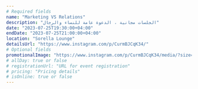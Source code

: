 ```yaml
---
# Required fields
name: "Marketing VS Relations"
description: "الجلسات مجانية ، الدعوة عامة للنساء والرجال"
date: "2023-07-25T19:30:00+04:00"
endDate: "2023-07-25T21:00:00+04:00"
location: "Sorella Lounge"
detailsUrl: "https://www.instagram.com/p/CurmBJCqK34/"
# Optional fields
promotionalImage: "https://www.instagram.com/p/CurmBJCqK34/media/?size=l"
# allDay: true or false
# registrationUrl: "URL for event registration"
# pricing: "Pricing details"
# isOnline: true or false
---
```

